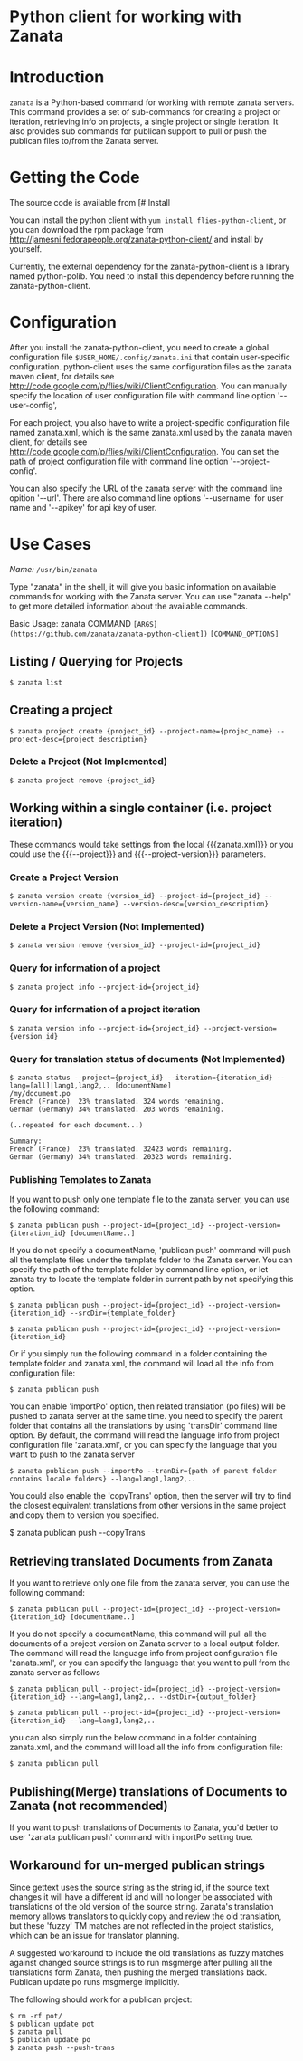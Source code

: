 # Python client for working with Zanata

# Introduction

`zanata` is a Python-based command for working with remote zanata servers. This command provides a set of sub-commands for creating a project or iteration, retrieving info on projects, a single project or single iteration. It also provides sub commands for publican  support to pull or push the publican files to/from the Zanata server.

# Getting the Code

The source code is available from [# Install

You can install the python client with `yum install flies-python-client`, or you can download the rpm package from http://jamesni.fedorapeople.org/zanata-python-client/ and install by yourself.

Currently, the external dependency for the zanata-python-client is a library named python-polib. You need to install this dependency before running the zanata-python-client.

# Configuration

After you install the zanata-python-client, you need to create a global configuration file `$USER_HOME/.config/zanata.ini` that contain user-specific configuration. 
python-client uses the same configuration files as the zanata maven client, for details see http://code.google.com/p/flies/wiki/ClientConfiguration. You can manually specify the location of user configuration file with command line option '--user-config', 

For each project, you also have to write a project-specific configuration file named zanata.xml, which is the same zanata.xml used by the zanata maven client, for details see http://code.google.com/p/flies/wiki/ClientConfiguration. You can set the path of project configuration file with command line option '--project-config'.

You can also specify the URL of the zanata server with the command line opition '--url'. There are also command line options '--username' for user name and '--apikey' for api key of user.

# Use Cases

*Name:* `/usr/bin/zanata`

Type "zanata" in the shell, it will give you basic information on available commands for working with the Zanata server. You can use "zanata --help" to get more detailed information about the available commands. 

Basic Usage:
zanata COMMAND `[ARGS](https://github.com/zanata/zanata-python-client])` `[COMMAND_OPTIONS]`

## Listing / Querying for Projects

    $ zanata list

## Creating a project

    $ zanata project create {project_id} --project-name={projec_name} --project-desc={project_description}

### Delete a Project (Not Implemented)

    $ zanata project remove {project_id}

## Working within a single container (i.e. project iteration)

These commands would take settings from the local {{{zanata.xml}}} or you could use the {{{--project}}} and {{{--project-version}}} parameters.

### Create a Project Version

    $ zanata version create {version_id} --project-id={project_id} --version-name={version_name} --version-desc={version_description}

### Delete a Project Version (Not Implemented)

    $ zanata version remove {version_id} --project-id={project_id}

### Query for information of a project

    $ zanata project info --project-id={project_id} 

### Query for information of a project iteration

    $ zanata version info --project-id={project_id} --project-version={version_id} 

### Query for translation status of documents (Not Implemented)

    $ zanata status --project={project_id} --iteration={iteration_id} --lang=[all]|lang1,lang2,.. [documentName]
    /my/document.po
    French (France)  23% translated. 324 words remaining.
    German (Germany) 34% translated. 203 words remaining.
    
    (..repeated for each document...)
    
    Summary:
    French (France)  23% translated. 32423 words remaining.
    German (Germany) 34% translated. 20323 words remaining.

### Publishing Templates to Zanata

If you want to push only one template file to the zanata server, you can use the following command:

    $ zanata publican push --project-id={project_id} --project-version={iteration_id} [documentName..]

If you do not specify a documentName, 'publican push' command will push all the template files under the template folder to the Zanata server. You can specify the path of the template folder by command line option, or let zanata try to locate the template folder in current path by not specifying this option.

    $ zanata publican push --project-id={project_id} --project-version={iteration_id} --srcDir={template_folder}

    $ zanata publican push --project-id={project_id} --project-version={iteration_id} 

Or if you simply run the following command in a folder containing the template folder and zanata.xml, the command will load all the info from configuration file:

    $ zanata publican push 

You can enable 'importPo' option, then related translation (po files) will be pushed to zanata server at the same time. you need to specify the parent folder that contains all the translations by using 'transDir' command line option. By default, the command will read the language info from project configuration file 'zanata.xml', or you can specify the language that you want to push to the zanata server 

    $ zanata publican push --importPo --tranDir={path of parent folder contains locale folders} --lang=lang1,lang2,..
   
You could also enable the 'copyTrans' option, then the server will try to find the closest equivalent translations from other versions in the same project and copy them to version you specified.

$ zanata publican push --copyTrans

## Retrieving translated Documents from Zanata

If you want to retrieve only one file from the zanata server, you can use the following command:

    $ zanata publican pull --project-id={project_id} --project-version={iteration_id} [documentName..]

If you do not specify a documentName, this command will pull all the documents of a project version on Zanata server to a local output folder. The command will read the language info from project configuration file 'zanata.xml', or you can specify the language that you want to pull from the zanata server as follows  


    $ zanata publican pull --project-id={project_id} --project-version={iteration_id} --lang=lang1,lang2,.. --dstDir={output_folder} 

    $ zanata publican pull --project-id={project_id} --project-version={iteration_id} --lang=lang1,lang2,..

you can also simply run the below command in a folder containing zanata.xml, and the command will load all the info from configuration file:

    $ zanata publican pull

## Publishing(Merge) translations of Documents to Zanata (not recommended)

If you want to push translations of Documents to Zanata, you'd better to user 'zanata publican push' command with importPo setting true.

## Workaround for un-merged publican strings

Since gettext uses the source string as the string id, if the source text changes it will have a different id and will no longer be associated with translations of the old version of the source string. Zanata's translation memory allows translators to quickly copy and review the old translation, but these 'fuzzy' TM matches are not reflected in the project statistics, which can be an issue for translator planning.

A suggested workaround to include the old translations as fuzzy matches against changed source strings is to run msgmerge after pulling all the translations form Zanata, then pushing the merged translations back. Publican update po runs msgmerge implicitly.

The following should work for a publican project:

    $ rm -rf pot/
    $ publican update pot
    $ zanata pull
    $ publican update po
    $ zanata push --push-trans